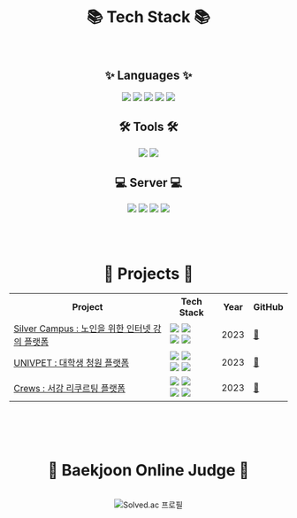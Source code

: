 <div align="center">
  <h1>📚 Tech Stack 📚</h1>
</div>

<br>

<div align="center">
  <h2>✨ Languages ✨</h2>
</div>

<div align="center">
	<img src="https://img.shields.io/badge/c++-00599C?style=flat&logo=cplusplus&logoColor=white" />
	<img src="https://img.shields.io/badge/C-A8B9CC?style=flat&logo=c&logoColor=white" />
	<img src="https://img.shields.io/badge/python-3776AB?style=flat&logo=python&logoColor=white" />
	<img src="https://img.shields.io/badge/Java-4B4B77?style=flat&logo=Java&logoColor=white" />
	<img src="https://img.shields.io/badge/HTML-E34F26?style=flat&logo=html5&logoColor=white" />
</div>

<div align="center">
  <h2>🛠️ Tools 🛠️</h2>
</div>

<div align="center">
	<img src="https://img.shields.io/badge/Django-092E20?style=flat&logo=django&logoColor=white" />
	<img src="https://img.shields.io/badge/Spring-6DB33F?style=flat&logo=spring&logoColor=white" />
</div>

<div align="center">
  <h2>💻 Server 💻</h2>
</div>

<div align="center">
	<img src="https://img.shields.io/badge/AWS-232F3E?style=flat&logo=amazonaws&logoColor=white" />
	<img src="https://img.shields.io/badge/S3-569A31?style=flat&logo=amazons3&logoColor=white" />
	<img src="https://img.shields.io/badge/RDS-527FFF?style=flat&logo=amazonrds&logoColor=white" />
	<img src="https://img.shields.io/badge/EC2-FF9900?style=flat&logo=amazonec2&logoColor=white" />
</div>

<br>
<br>
<br>

<div align="center">
  <h1>🍎 Projects 🍎</h1>
</div>

<div align="center">
  <table>
    <tr>
      <th>Project</th>
      <th>Tech Stack</th>
      <th>Year</th>
      <th>GitHub</th>
    </tr>
    <tr>
      <td><a href="https://drive.google.com/file/d/15VXm0KVYfjIYbRgcn1ALwNySjfl2Sclr/view?usp=sharing">Silver Campus : 노인을 위한 인터넷 강의 플랫폼</a></td>
      <td>
        <img src="https://img.shields.io/badge/python-3776AB?style=flat&logo=python&logoColor=white"/>
        <img src="https://img.shields.io/badge/Django-092E20?style=flat&logo=django&logoColor=white"/>
	<br>
	<img src="https://img.shields.io/badge/AWS-232F3E?style=flat&logo=amazonaws&logoColor=white" />
	<img src="https://img.shields.io/badge/EC2-FF9900?style=flat&logo=amazonec2&logoColor=white" />
      </td>
      <td>2023</td>
      <td><a href="https://github.com/SilverCampus/aws_server.git">🔗</a></td>
    </tr>
    <tr>
      <td><a href="https://github.com/Sinchonthon-Minyoung-Team/sinchon-univpet-backend">UNIVPET : 대학생 청원 플랫폼</a></td>
      <td>
        <img src="https://img.shields.io/badge/python-3776AB?style=flat&logo=python&logoColor=white"/>
        <img src="https://img.shields.io/badge/Django-092E20?style=flat&logo=django&logoColor=white"/>
	<br>
	<img src="https://img.shields.io/badge/AWS-232F3E?style=flat&logo=amazonaws&logoColor=white" />
	<img src="https://img.shields.io/badge/EC2-FF9900?style=flat&logo=amazonec2&logoColor=white" />
      </td>
      <td>2023</td>
      <td><a href="https://github.com/Sinchonthon-Minyoung-Team/sinchon-univpet-backend">🔗</a></td>
    </tr>
    <tr>
      <td><a href="https://drive.google.com/file/d/1ht85bRNnOc94XKOtued47eKLyrSuJz9y/view?usp=drive_link">Crews : 서강 리쿠르팅 플랫폼</a></td>
      <td>
        <img src="https://img.shields.io/badge/python-3776AB?style=flat&logo=python&logoColor=white"/>
        <img src="https://img.shields.io/badge/Django-092E20?style=flat&logo=django&logoColor=white"/>
	<br>
	<img src="https://img.shields.io/badge/AWS-232F3E?style=flat&logo=amazonaws&logoColor=white" />
	<img src="https://img.shields.io/badge/EC2-FF9900?style=flat&logo=amazonec2&logoColor=white" />
      </td>
      <td>2023</td>
      <td><a href="https://github.com/Crews-Server/crews-server.git">🔗</a></td>
    </tr>
  </table>
</div>

<br>
<br>
<br>

<div align="center">
  <h1>🚩 Baekjoon Online Judge 🚩</h1>
</div><br>

<div align="center">
  <img class="centered-image" src="http://mazassumnida.wtf/api/v2/generate_badge?boj=nex_david" alt="Solved.ac 프로필">
</div>

